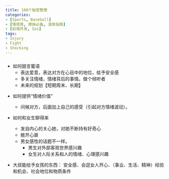 ```yaml
---
title: 100个秘密整理
categories:
- [Sports, Baseball]
- [情感类, 撩妹必备, 渣男指南]
- [前端开发, Ios]
tags:
- Injury
- Fight
- Shocking
---
```


###

* 如何甜言蜜语
  * 表达爱意，表达对方在心目中的地位，给予安全感
  * 多关注情绪，情绪背后的事情。做个倾听者
  * 未来的规划【短期周末、长期】

<!-- more -->

* 如何提供“情绪价值”
  * 问候对方，后面加上自己的感受（引起对方情绪波动）。



* 如何和女生聊得来
  * 发自内心的关心她，对她不断持有好奇心
  * 敞开心扉
  * 男女感性的话题不一样。
    * 男生对外部客观世界感兴趣
    * 女生对人际关系和人的情绪、心理感兴趣



* 大叔能给予女孩的东西： 安全感、会逗女人开心、（事业、生活、精神）经验和机会、社会地位和物质条件

